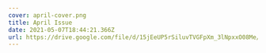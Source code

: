 ```yaml
---
cover: april-cover.png
title: April Issue
date: 2021-05-07T18:44:21.366Z
url: https://drive.google.com/file/d/15jEeUP5rSiluvTVGFpXm_3lNpxxO08Me/view
---
```

